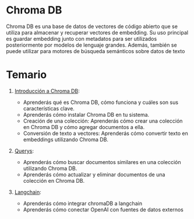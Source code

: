 # Chroma DB

Chroma DB es una base de datos de vectores de código abierto que se utiliza para almacenar y recuperar vectores de embedding. Su uso principal es guardar embedding junto con metadatos para ser utilizados posteriormente por modelos de lenguaje grandes. Además, también se puede utilizar para motores de búsqueda semánticos sobre datos de texto 

# Temario

1. [Introducción a Chroma DB](./Introduccion/readme.md): 

    * Aprenderás qué es Chroma DB, cómo funciona y cuáles son sus características clave.
    * Aprenderás cómo instalar Chroma DB en tu sistema.
    * Creación de una colección: Aprenderás cómo crear una colección en Chroma DB y cómo agregar documentos a ella.
    * Conversión de texto a vectores: Aprenderás cómo convertir texto en embeddings utilizando Chroma DB.

2. [Querys](./querys/readme.md): 
    
    * Aprenderás cómo buscar documentos similares en una colección utilizando Chroma DB.
    * Aprenderás cómo actualizar y eliminar documentos de una colección en Chroma DB.

3. [Langchain](./langchain/readme.md):

    * Aprenderás cómo integrar chromaDB a langchain
    * Aprenderás cómo conectar OpenAI con fuentes de datos externos

